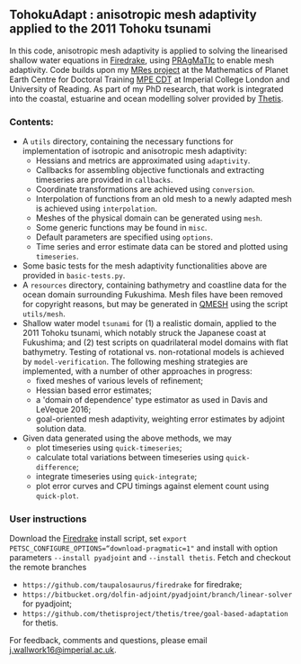 ## TohokuAdapt : anisotropic mesh adaptivity applied to the 2011 Tohoku tsunami ##

In this code, anisotropic mesh adaptivity is applied to solving the linearised shallow water equations in
[Firedrake][1], using [PRAgMaTIc][2] to enable mesh adaptivity. Code builds upon my [MRes project][3] at the Mathematics
of Planet Earth Centre for Doctoral Training [MPE CDT][4] at Imperial College London and University of Reading. 
As part of my PhD research, that work is integrated into the coastal, estuarine and ocean modelling solver provided by 
[Thetis][5].

### Contents:
* A ``utils`` directory, containing the necessary functions for implementation of isotropic and anisotropic mesh
adaptivity:
    * Hessians and metrics are approximated using ``adaptivity``.
    * Callbacks for assembling objective functionals and extracting timeseries are provided in ``callbacks``.
    * Coordinate transformations are achieved using ``conversion``.
    * Interpolation of functions from an old mesh to a newly adapted mesh is achieved using ``interpolation``.
    * Meshes of the physical domain can be generated using ``mesh``.
    * Some generic functions may be found in ``misc``.
    * Default parameters are specified using ``options``.
    * Time series and error estimate data can be stored and plotted using ``timeseries``.
* Some basic tests for the mesh adaptivity functionalities above are provided in ``basic-tests.py``.
* A ``resources`` directory, containing bathymetry and coastline data for the ocean domain surrounding Fukushima. Mesh
files have been removed for copyright reasons, but may be generated in [QMESH][6] using the script ``utils/mesh``.
* Shallow water model ``tsunami`` for (1) a realistic domain, applied to the 2011 
Tohoku tsunami, which notably struck the Japanese coast at Fukushima; and (2) test scripts on quadrilateral model 
domains with flat bathymetry. Testing of rotational vs. non-rotational models is achieved by ``model-verification``.
The following meshing strategies are implemented, with a number of other approaches in progress:
    * fixed meshes of various levels of refinement;
    * Hessian based error estimates;
    * a 'domain of dependence' type estimator as used in Davis and LeVeque 2016;
    * goal-oriented mesh adaptivity, weighting error estimates by adjoint solution data.
* Given data generated using the above methods, we may
    * plot timeseries using ``quick-timeseries``;
    * calculate total variations between timeseries using ``quick-difference``; 
    * integrate timeseries using ``quick-integrate``; 
    * plot error curves and CPU timings against element count using ``quick-plot``.
    
### User instructions

Download the [Firedrake][1] install script, set ``export PETSC_CONFIGURE_OPTIONS=“download-pragmatic=1"`` and install 
with option parameters ``--install pyadjoint`` and ``--install thetis``. Fetch and checkout the remote branches 
* ``https://github.com/taupalosaurus/firedrake`` for firedrake;
* ``https://bitbucket.org/dolfin-adjoint/pyadjoint/branch/linear-solver`` for pyadjoint;
* ``https://github.com/thetisproject/thetis/tree/goal-based-adaptation`` for thetis.

For feedback, comments and questions, please email j.wallwork16@imperial.ac.uk.

[1]: http://firedrakeproject.org/ "Firedrake"
[2]: https://github.com/meshadaptation/pragmatic "PRAgMaTIc"
[3]: https://github.com/jwallwork23/MResProject "MRes project"
[4]: http://mpecdt.org "MPE CDT"
[5]: http://thetisproject.org/index.html "Thetis"
[6]: http://www.qmesh.org "QMESH"